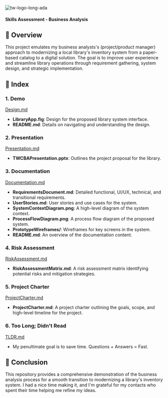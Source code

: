 ![tw-logo-long-ada](https://static.wixstatic.com/media/455fbf_6b936acf39a54877be977990d513c7ea~mv2.png/v1/fill/w_228,h_37,al_c,q_85,usm_0.66_1.00_0.01,enc_auto/tw-logo-long-ada.png)
#### Skills Assessment - Business Analysis

## :large_orange_diamond: Overview
This project emulates my business analysts's (project/product manager) approach to modernizing a local library's inventory system from a paper-based catalog to a digital solution. 
The goal is to improve user experience and streamline library operations through requirement gathering, system design, and strategic implementation.

## :orange_book: Index

### 1. Demo
[Design.md](https://github.com/TWCSkillsAssessment/blob/main/1_The_Design.md)
- **LibraryApp.fig**: Design for the proposed library system interface.
- **README.md**: Details on navigating and understanding the design.

### 2. Presentation
[Presentation.md](https://github.com/TWCSkillsAssessment/blob/main/2_The_Presentation.md)
- **TWCBAPresentation.pptx**: Outlines the project proposal for the library.

### 3. Documentation
[Documentation.md](https://github.com/TWCSkillsAssessment/blob/main/3_The_Documentation.md)
- **RequirementsDocument.md**: Detailed functional, UI/UX, technical, and transitional requirements.
- **UserStories.md**: User stories and use cases for the system.
- **SystemContextDiagram.png**: A high-level diagram of the system context.
- **ProcessFlowDiagram.png**: A process flow diagram of the proposed system.
- **PrototypeWireframes/**: Wireframes for key screens in the system.
- **README.md**: An overview of the documentation content.

### 4. Risk Assessment
[RiskAssessment.md](https://github.com/TWCSkillsAssessment/blob/main/5_The_Project_Charter.md)
- **RiskAssessmentMatrix.md**: A risk assessment matrix identifying potential risks and mitigation strategies.

### 5. Project Charter
[ProjectCharter.md](https://github.com/TWCSkillsAssessment/blob/main/5_The_Project_Charter.md)
- **ProjectCharter.md**: A project charter outlining the goals, scope, and high-level timeline for the project.

### 6. Too Long; Didn't Read
[TLDR.md](https://github.com/jonnyblevins/TWCSkillsAssessment/blob/main/6_TLDR.md)
- My penultimate goal is to save time. Questions + Answers = Fast.


## :large_orange_diamond: Conclusion
This repository provides a comprehensive demonstration of the business analysis process for a smooth transition to modernizing a library's inventory system. 
I had a nice time making it, and I'm grateful for my contacts who spent their time helping me refine my ideas.
